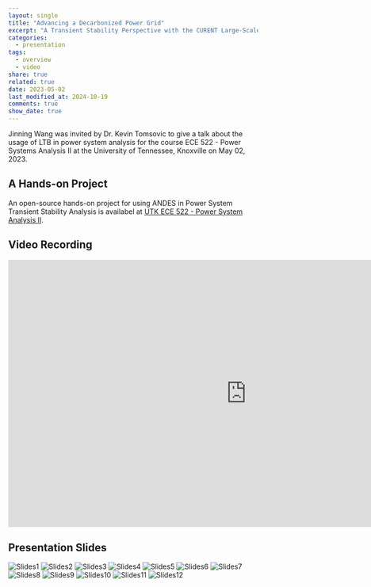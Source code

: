```yaml
---
layout: single
title: "Advancing a Decarbonized Power Grid"
excerpt: "A Transient Stability Perspective with the CURENT Large-Scale Testbed (LTB)"
categories:
  - presentation
tags:
  - overview
  - video
share: true
related: true
date: 2023-05-02
last_modified_at: 2024-10-19
comments: true
show_date: true
---
```


Jinning Wang was invited by Dr. Kevin Tomsovic to give a talk about the usage of LTB in power system analysis for the course ECE 522 - Power Systems Analysis II at the University of Tennessee, Knoxville on May 02, 2023.

## A Hands-on Project

An open-source hands-on project for using ANDES in Power System Transient Stability Analysis is availabel at [UTK ECE 522 - Power System Analysis II](https://github.com/CURENT/ece522).

## Video Recording

<iframe width="960" height="540" src="https://www.youtube.com/embed/MY0YarBx808?si=LtJzKP9UtpzPW9Wl" frameborder="0" allow="accelerometer; autoplay; clipboard-write; encrypted-media; gyroscope; picture-in-picture; web-share" allowfullscreen></iframe>

## Presentation Slides

![Slides1](/assets/images/showcase/advancing-a-decarbonized-power-grid.md/Slide1.png)
![Slides2](/assets/images/showcase/advancing-a-decarbonized-power-grid.md/Slide2.png)
![Slides3](/assets/images/showcase/advancing-a-decarbonized-power-grid.md/Slide3.png)
![Slides4](/assets/images/showcase/advancing-a-decarbonized-power-grid.md/Slide4.png)
![Slides5](/assets/images/showcase/advancing-a-decarbonized-power-grid.md/Slide5.png)
![Slides6](/assets/images/showcase/advancing-a-decarbonized-power-grid.md/Slide6.png)
![Slides7](/assets/images/showcase/advancing-a-decarbonized-power-grid.md/Slide7.png)
![Slides8](/assets/images/showcase/advancing-a-decarbonized-power-grid.md/Slide8.png)
![Slides9](/assets/images/showcase/advancing-a-decarbonized-power-grid.md/Slide9.png)
![Slides10](/assets/images/showcase/advancing-a-decarbonized-power-grid.md/Slide10.png)
![Slides11](/assets/images/showcase/advancing-a-decarbonized-power-grid.md/Slide11.png)
![Slides12](/assets/images/showcase/advancing-a-decarbonized-power-grid.md/Slide12.png)
